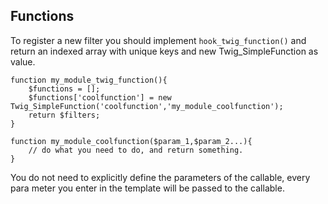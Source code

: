 ## Functions

To register a new filter you should implement `hook_twig_function()` and return an indexed array with unique keys and new Twig_SimpleFunction as value.

```
function my_module_twig_function(){
    $functions = [];
    $functions['coolfunction'] = new Twig_SimpleFunction('coolfunction','my_module_coolfunction');
    return $filters;
}

function my_module_coolfunction($param_1,$param_2...){
    // do what you need to do, and return something.
}
```

You do not need to explicitly define the parameters of the callable, every para
meter you enter in the template will be passed to the callable.